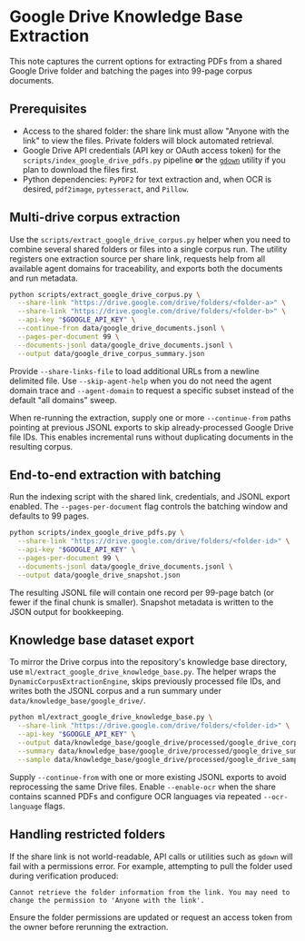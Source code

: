 <!-- deno-fmt-ignore-file -->

# Google Drive Knowledge Base Extraction

This note captures the current options for extracting PDFs from a shared Google
Drive folder and batching the pages into 99-page corpus documents.

## Prerequisites

- Access to the shared folder: the share link must allow "Anyone with the link"
  to view the files. Private folders will block automated retrieval.
- Google Drive API credentials (API key or OAuth access token) for the
  `scripts/index_google_drive_pdfs.py` pipeline **or** the
  [`gdown`](https://github.com/wkentaro/gdown) utility if you plan to download
  the files first.
- Python dependencies: `PyPDF2` for text extraction and, when OCR is desired,
  `pdf2image`, `pytesseract`, and `Pillow`.

## Multi-drive corpus extraction

Use the `scripts/extract_google_drive_corpus.py` helper when you need to combine
several shared folders or files into a single corpus run. The utility registers
one extraction source per share link, requests help from all available agent
domains for traceability, and exports both the documents and run metadata.

```bash
python scripts/extract_google_drive_corpus.py \
  --share-link "https://drive.google.com/drive/folders/<folder-a>" \
  --share-link "https://drive.google.com/drive/folders/<folder-b>" \
  --api-key "$GOOGLE_API_KEY" \
  --continue-from data/google_drive_documents.jsonl \
  --pages-per-document 99 \
  --documents-jsonl data/google_drive_documents.jsonl \
  --output data/google_drive_corpus_summary.json
```

Provide `--share-links-file` to load additional URLs from a newline delimited
file. Use `--skip-agent-help` when you do not need the agent domain trace and
`--agent-domain` to request a specific subset instead of the default "all
domains" sweep.

When re-running the extraction, supply one or more `--continue-from` paths
pointing at previous JSONL exports to skip already-processed Google Drive file
IDs. This enables incremental runs without duplicating documents in the
resulting corpus.

## End-to-end extraction with batching

Run the indexing script with the shared link, credentials, and JSONL export
enabled. The `--pages-per-document` flag controls the batching window and
defaults to 99 pages.

```bash
python scripts/index_google_drive_pdfs.py \
  --share-link "https://drive.google.com/drive/folders/<folder-id>" \
  --api-key "$GOOGLE_API_KEY" \
  --pages-per-document 99 \
  --documents-jsonl data/google_drive_documents.jsonl \
  --output data/google_drive_snapshot.json
```

The resulting JSONL file will contain one record per 99-page batch (or fewer if
the final chunk is smaller). Snapshot metadata is written to the JSON output for
bookkeeping.

## Knowledge base dataset export

To mirror the Drive corpus into the repository's knowledge base directory, use
`ml/extract_google_drive_knowledge_base.py`. The helper wraps the
`DynamicCorpusExtractionEngine`, skips previously processed file IDs, and writes
both the JSONL corpus and a run summary under `data/knowledge_base/google_drive/`.

```bash
python ml/extract_google_drive_knowledge_base.py \
  --share-link "https://drive.google.com/drive/folders/<folder-id>" \
  --api-key "$GOOGLE_API_KEY" \
  --output data/knowledge_base/google_drive/processed/google_drive_corpus.jsonl \
  --summary data/knowledge_base/google_drive/processed/google_drive_summary.json \
  --sample data/knowledge_base/google_drive/processed/google_drive_sample.jsonl
```

Supply `--continue-from` with one or more existing JSONL exports to avoid
reprocessing the same Drive files. Enable `--enable-ocr` when the share contains
scanned PDFs and configure OCR languages via repeated `--ocr-language` flags.

## Handling restricted folders

If the share link is not world-readable, API calls or utilities such as `gdown`
will fail with a permissions error. For example, attempting to pull the folder
used during verification produced:

```
Cannot retrieve the folder information from the link. You may need to change the permission to 'Anyone with the link'.
```

Ensure the folder permissions are updated or request an access token from the
owner before rerunning the extraction.
